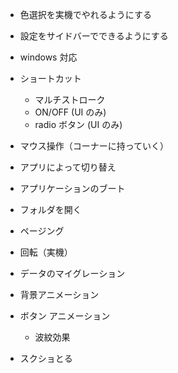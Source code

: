 - 色選択を実機でやれるようにする
- 設定をサイドバーでできるようにする
- windows 対応
- ショートカット
  - マルチストローク
  - ON/OFF (UI のみ)
  - radio ボタン (UI のみ)
- マウス操作（コーナーに持っていく）
- アプリによって切り替え
- アプリケーションのブート
- フォルダを開く
- ページング
- 回転（実機）
- データのマイグレーション
- 背景アニメーション
- ボタン アニメーション

  - 波紋効果

- スクショとる
